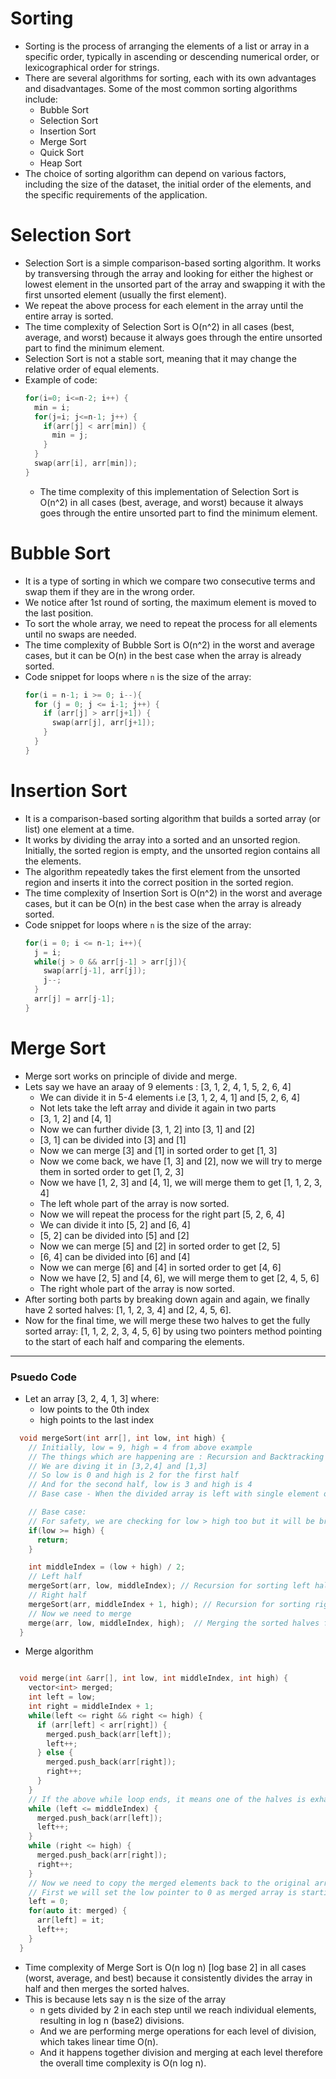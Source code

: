 # Sorting
- Sorting is the process of arranging the elements of a list or array in a specific order, typically in ascending or descending numerical order, or lexicographical order for strings.
- There are several algorithms for sorting, each with its own advantages and disadvantages. Some of the most common sorting algorithms include:
  - Bubble Sort
  - Selection Sort
  - Insertion Sort
  - Merge Sort
  - Quick Sort
  - Heap Sort
- The choice of sorting algorithm can depend on various factors, including the size of the dataset, the initial order of the elements, and the specific requirements of the application.

# Selection Sort
- Selection Sort is a simple comparison-based sorting algorithm. It works by transversing through the array and looking for either the highest or lowest element in the unsorted part of the array and swapping it with the first unsorted element (usually the first element).
- We repeat the above process for each element in the array until the entire array is sorted.
- The time complexity of Selection Sort is O(n^2) in all cases (best, average, and worst) because it always goes through the entire unsorted part to find the minimum element.
- Selection Sort is not a stable sort, meaning that it may change the relative order of equal elements.
- Example of code:
  ```cpp
  for(i=0; i<=n-2; i++) {
    min = i;
    for(j=i; j<=n-1; j++) {
      if(arr[j] < arr[min]) {
        min = j;
      }
    }
    swap(arr[i], arr[min]);
  }
  ```
  - The time complexity of this implementation of Selection Sort is O(n^2) in all cases (best, average, and worst) because it always goes through the entire unsorted part to find the minimum element.

# Bubble Sort
- It is a type of sorting in which we compare two consecutive terms and swap them if they are in the wrong order.
- We notice after 1st round of sorting, the maximum element is moved to the last position.
- To sort the whole array, we need to repeat the process for all elements until no swaps are needed.
- The time complexity of Bubble Sort is O(n^2) in the worst and average cases, but it can be O(n) in the best case when the array is already sorted.
- Code snippet for loops where `n` is the size of the array:
  ```cpp
  for(i = n-1; i >= 0; i--){
    for (j = 0; j <= i-1; j++) {
      if (arr[j] > arr[j+1]) {
        swap(arr[j], arr[j+1]);
      }
    }
  }
  ```

# Insertion Sort
- It is a comparison-based sorting algorithm that builds a sorted array (or list) one element at a time.
- It works by dividing the array into a sorted and an unsorted region. Initially, the sorted region is empty, and the unsorted region contains all the elements.
- The algorithm repeatedly takes the first element from the unsorted region and inserts it into the correct position in the sorted region.
- The time complexity of Insertion Sort is O(n^2) in the worst and average cases, but it can be O(n) in the best case when the array is already sorted.
- Code snippet for loops where `n` is the size of the array:
  ```cpp
  for(i = 0; i <= n-1; i++){
    j = i;
    while(j > 0 && arr[j-1] > arr[j]){
      swap(arr[j-1], arr[j]);
      j--;
    }
    arr[j] = arr[j-1];
  }
  ```

# Merge Sort
- Merge sort works on principle of divide and merge.
- Lets say we have an araay of 9 elements : [3, 1, 2, 4, 1, 5, 2, 6, 4]
  - We can divide it in 5-4 elements i.e [3, 1, 2, 4, 1] and [5, 2, 6, 4]
  - Not lets take the left array and divide it again in two parts
  - [3, 1, 2] and [4, 1]
  - Now we can further divide [3, 1, 2] into [3, 1] and [2]
  - [3, 1] can be divided into [3] and [1]
  - Now we can merge [3] and [1] in sorted order to get [1, 3]
  - Now we come back, we have [1, 3] and [2], now we will try to merge them in sorted order to get [1, 2, 3]
  - Now we have [1, 2, 3] and [4, 1], we will merge them to get [1, 1, 2, 3, 4]
  - The left whole part of the array is now sorted.
  - Now we will repeat the process for the right part [5, 2, 6, 4]
  - We can divide it into [5, 2] and [6, 4]
  - [5, 2] can be divided into [5] and [2]
  - Now we can merge [5] and [2] in sorted order to get [2, 5]
  - [6, 4] can be divided into [6] and [4]
  - Now we can merge [6] and [4] in sorted order to get [4, 6]
  - Now we have [2, 5] and [4, 6], we will merge them to get [2, 4, 5, 6]
  - The right whole part of the array is now sorted.
- After sorting both parts by breaking down again and again, we finally have 2 sorted halves: [1, 1, 2, 3, 4] and [2, 4, 5, 6].
- Now for the final time, we will merge these two halves to get the fully sorted array: [1, 1, 2, 2, 3, 4, 5, 6] by using two pointers method pointing to the start of each half and comparing the elements.
---
### Psuedo Code
- Let an array [3, 2, 4, 1, 3] where:
  - low points to the 0th index
  - high points to the last index

```c++
  void mergeSort(int arr[], int low, int high) {
    // Initially, low = 9, high = 4 from above example
    // The things which are happening are : Recursion and Backtracking
    // We are diving it in [3,2,4] and [1,3]
    // So low is 0 and high is 2 for the first half
    // And for the second half, low is 3 and high is 4
    // Base case - When the divided array is left with single element or practically `low = high`.

    // Base case:
    // For safety, we are checking for low > high too but it will be break when low == high!
    if(low >= high) {
      return;
    }

    int middleIndex = (low + high) / 2;
    // Left half
    mergeSort(arr, low, middleIndex); // Recursion for sorting left half
    // Right half
    mergeSort(arr, middleIndex + 1, high); // Recursion for sorting right half
    // Now we need to merge
    merge(arr, low, middleIndex, high);  // Merging the sorted halves from low to high    
  }
```
- Merge algorithm 
```cpp

  void merge(int &arr[], int low, int middleIndex, int high) {
    vector<int> merged;
    int left = low;
    int right = middleIndex + 1;
    while(left <= right && right <= high) {
      if (arr[left] < arr[right]) {
        merged.push_back(arr[left]);
        left++;
      } else {
        merged.push_back(arr[right]);
        right++;
      }
    }
    // If the above while loop ends, it means one of the halves is exhausted so we will add the remaining elements from the other half
    while (left <= middleIndex) {
      merged.push_back(arr[left]);
      left++;
    }
    while (right <= high) {
      merged.push_back(arr[right]);
      right++;
    }
    // Now we need to copy the merged elements back to the original array
    // First we will set the low pointer to 0 as merged array is starting from 0
    left = 0;
    for(auto it: merged) {
      arr[left] = it;
      left++;
    }
  }
```

- Time complexity of Merge Sort is O(n log n) [log base 2] in all cases (worst, average, and best) because it consistently divides the array in half and then merges the sorted halves.
- This is because lets say n is the size of the array
  - n gets divided by 2 in each step until we reach individual elements, resulting in log n (base2) divisions.
  - And we are performing merge operations for each level of division, which takes linear time O(n).
  - And it happens together division and merging at each level therefore the overall time complexity is O(n log n).